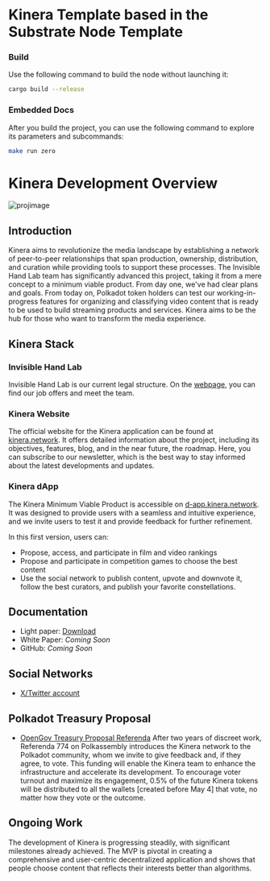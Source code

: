 # Kinera Template based in the Substrate Node Template

### Build

Use the following command to build the node without launching it:

```sh
cargo build --release
```

### Embedded Docs

After you build the project, you can use the following command to explore its parameters and subcommands:

```sh
make run zero
```

# Kinera Development Overview

![projimage](https://github.com/K1NERA/kinera-node/assets/67910335/f8dd193d-d9e8-4d09-bac1-2e641e599e9c)

## Introduction

Kinera aims to revolutionize the media landscape by establishing a network of peer-to-peer relationships that span production, ownership, distribution, and curation while providing tools to support these processes. The Invisible Hand Lab team has significantly advanced this project, taking it from a mere concept to a minimum viable product. From day one, we've had clear plans and goals. From today on, Polkadot token holders can test our working-in-progress features for organizing and classifying video content that is ready to be used to build streaming products and services. Kinera aims to be the hub for those who want to transform the media experience.

## Kinera Stack

### Invisible Hand Lab
Invisible Hand Lab is our current legal structure. On the [webpage](https://invisiblehandlab.org), you can find our job offers and meet the team.

### Kinera Website
The official website for the Kinera application can be found at [kinera.network](https://kinera.network). It offers detailed information about the project, including its objectives, features, blog, and in the near future, the roadmap. Here, you can subscribe to our newsletter, which is the best way to stay informed about the latest developments and updates.

### Kinera dApp
The Kinera Minimum Viable Product is accessible on [d-app.kinera.network](https://d-app.kinera.network). It was designed to provide users with a seamless and intuitive experience, and we invite users to test it and provide feedback for further refinement.

In this first version, users can:
- Propose, access, and participate in film and video rankings
- Propose and participate in competition games to choose the best content
- Use the social network to publish content, upvote and downvote it, follow the best curators, and publish your favorite constellations.

## Documentation
- Light paper: [Download](https://drive.google.com/file/d/1zoowL-_N_BlzWLCeMEqmjDXY3JZ6HDQL/)
- White Paper: *Coming Soon*
- GitHub: *Coming Soon*

## Social Networks
- [X/Twitter account](https://twitter.com/KineraNetwork)

## Polkadot Treasury Proposal
- [OpenGov Treasury Proposal Referenda](https://polkadot.polkassembly.io/referenda/774)
After two years of discreet work, Referenda 774 on Polkassembly introduces the Kinera network to the Polkadot community, whom we invite to give feedback and, if they agree, to vote. This funding will enable the Kinera team to enhance the infrastructure and accelerate its development. To encourage voter turnout and maximize its engagement, 0.5% of the future Kinera tokens will be distributed to all the wallets [created before May 4] that vote, no matter how they vote or the outcome.

## Ongoing Work
The development of Kinera is progressing steadily, with significant milestones already achieved. The MVP is pivotal in creating a comprehensive and user-centric decentralized application and shows that people choose content that reflects their interests better than algorithms.



